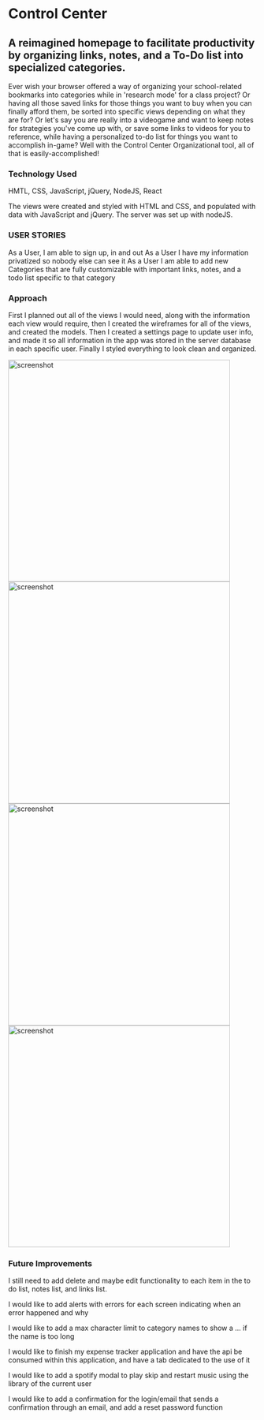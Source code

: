 # Control Center

<!-- <img width="988" alt="screenshot" src="#"> -->

## A reimagined homepage to facilitate productivity by organizing links, notes, and a To-Do list into specialized categories.

Ever wish your browser offered a way of organizing your school-related bookmarks into categories while in 'research mode' for a class project? Or having all those saved links for those things you want to buy when you can finally afford them, be sorted into specific views depending on what they are for? Or let's say you are really into a videogame and want to keep notes for strategies you've come up with, or save some links to videos for you to reference, while having a personalized to-do list for things you want to accomplish in-game? 
Well with the Control Center Organizational tool, all of that is easily-accomplished!

### Technology Used

HMTL, CSS, JavaScript, jQuery, NodeJS, React

The views were created and styled with HTML and CSS, and populated with data with JavaScript and jQuery. The server was set up with nodeJS.

### USER STORIES

As a User, I am able to sign up, in and out
As a User I have my information privatized so nobody else can see it
As a User I am able to add new Categories that are fully customizable with important links, notes, and a todo list specific to that category

### Approach

First I planned out all of the views I would need, along with the information each view would require, then I created the wireframes for all of the views, and created the models. Then I created a settings page to update user info, and made it so all information in the app was stored in the server database in each specific user. Finally I styled everything to look clean and organized.

<img width="450" alt="screenshot" src="Project4Pics/1">
<img width="450" alt="screenshot" src="Project4Pics/2">
<img width="450" alt="screenshot" src="Project4Pics/3">
<img width="450" alt="screenshot" src="Project4Pics/4">


### Future Improvements

I still need to add delete and maybe edit functionality to each item in the to do list, notes list, and links list.

I would like to add alerts with errors for each screen indicating when an error happened and why

I would like to add a max character limit to category names to show a ... if the name is too long

I would like to finish my expense tracker application and have the api be consumed within this application, and have a tab dedicated to the use of it

I would like to add a spotify modal to play skip and restart music using the library of the current user

I would like to add a confirmation for the login/email that sends a confirmation through an email, and add a reset password function